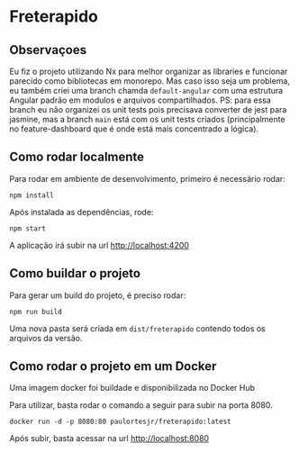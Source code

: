 # Freterapido

## Observaçoes

Eu fiz o projeto utilizando Nx para melhor organizar as libraries e funcionar parecido como bibliotecas em monorepo. Mas caso isso seja um problema,
eu também criei uma branch chamda `default-angular` com uma estrutura Angular padrão em modulos e arquivos compartilhados. PS: para essa branch eu
não organizei os unit tests pois precisava converter de jest para jasmine, mas a branch `main` está com os unit tests criados (principalmente
no feature-dashboard que é onde está mais concentrado a lógica).

## Como rodar localmente

Para rodar em ambiente de desenvolvimento, primeiro é necessário rodar:

`npm install`

Após instalada as dependências, rode:

`npm start`

A aplicação irá subir na url <http://localhost:4200>

## Como buildar o projeto

Para gerar um build do projeto, é preciso rodar:

`npm run build`

Uma nova pasta será criada em `dist/freterapido` contendo todos os arquivos da versão.

## Como rodar o projeto em um Docker

Uma imagem docker foi buildade e disponibilizada no Docker Hub

Para utilizar, basta rodar o comando a seguir para subir na porta 8080.

`docker run -d -p 8080:80 paulortesjr/freterapido:latest`

Após subir, basta acessar na url <http://localhost:8080>

